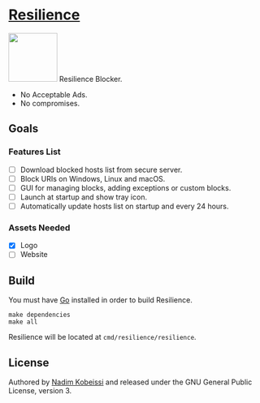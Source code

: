 # [Resilience](https://resilienceblocker.info)
<img src="https://raw.githubusercontent.com/kaepora/resilience/master/assets/logo.svg" height="96" />
Resilience Blocker.

- No Acceptable Ads.
- No compromises.

## Goals
### Features List
- [ ] Download blocked hosts list from secure server.
- [ ] Block URIs on Windows, Linux and macOS.
- [ ] GUI for managing blocks, adding exceptions or custom blocks.
- [ ] Launch at startup and show tray icon.
- [ ] Automatically update hosts list on startup and every 24 hours.

### Assets Needed
- [x] Logo
- [ ] Website

## Build
You must have [Go](https://golang.org) installed in order to build Resilience.

```
make dependencies
make all
```

Resilience will be located at `cmd/resilience/resilience`.

## License
Authored by [Nadim Kobeissi](https://nadim.computer) and released under the GNU General Public License, version 3.
